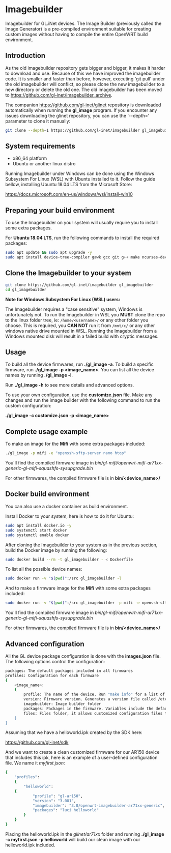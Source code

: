 # Imagebuilder #

Imagebuilder for GL.iNet devices. The Image Builder (previously called the Image Generator) is a pre-compiled environment suitable for creating custom images without having to compile the entire OpenWRT build environment.

## Introduction

As the old imagebuilder repository gets bigger and bigger, it makes it harder to download and use. Because of this we have improved the imagebuilder code. It is smaller and faster than before, however, executing 'git pull' under the old imagebuilder will conflict, so please clone the new imagebuilder to a new directory or delete the old one. The old imagebuilder has been moved to https://github.com/gl-inet/imagebuilder_archive.

The companion https://github.com/gl-inet/glinet repository is downloaded automatically when running the **gl_image** program. If you encounter any issues downloading the glinet repository, you can use the '--depth=' parameter to clone it manually:

```bash
git clone --depth=1 https://github.com/gl-inet/imagebuilder gl_imagebuilder
```

## System requirements ##

- x86_64 platform
- Ubuntu or another linux distro

Running Imagebuilder under Windows can be done using the Windows Subsystem For Linux (WSL) with Ubuntu installed to it. Follow the guide bellow, installing Ubuntu 18.04 LTS from the Microsoft Store:

https://docs.microsoft.com/en-us/windows/wsl/install-win10

## Preparing your build environment ##

To use the Imagebuilder on your system will usually require you to install some extra packages.

For **Ubuntu 18.04 LTS**, run the following commands to install the required packages:

```bash
sudo apt update && sudo apt upgrade -y
sudo apt install device-tree-compiler gawk gcc git g++ make ncurses-dev python unzip -y
```

## Clone the Imagebuilder to your system ##

```bash
git clone https://github.com/gl-inet/imagebuilder gl_imagebuilder
cd gl_imagebuilder
```

**Note for Windows Subsystem For Linux (WSL) users:**

The Imagebuilder requires a "case sensitive" system, Windows is unfortunately not. To run the Imagebuilder in WSL you **MUST** clone the repo to the linux folder tree, ie: ```/home/<username>/``` or any other folder you choose. This is required, you **CAN NOT** run it from ```/mnt/c/``` or any other windows native drive mounted in WSL. Running the Imagebuilder from a Windows mounted disk will result in a failed build with cryptic messages.

## Usage ##

To build all the device firmwares, run **./gl_image -a**. To build a specific firmware, run **./gl_image -p <image_name>**. You can list all the device names by running **./gl_image -l**.

Run **./gl_image -h** to see more details and advanced options.

To use your own configuration, use the **customize.json** file. Make any changes and run the image builder with the following command to run the custom configuration:

**./gl_image -c customize.json -p <image_name>**

## Complete usage example ##

To make an image for the **Mifi** with some extra packages included:

```bash
./gl_image -p mifi -e "openssh-sftp-server nano htop"
```

You'll find the compiled firmware image in *bin/gl-mifi/openwrt-mifi-ar71xx-generic-gl-mifi-squashfs-sysupgrade.bin*

For other firmwares, the compiled firmware file is in **bin/<device_name>/**

## Docker build environment ##

You can also use a docker container as build environment.

Install Docker to your system, here is how to do it for Ubuntu:

```bash
sudo apt install docker.io -y
sudo systemctl start docker
sudo systemctl enable docker
```

After cloning the Imagebuilder to your system as in the previous section, build the Docker image by running the following:

```bash
sudo docker build --rm -t gl_imagebuilder - < Dockerfile
```

To list all the possible device names:

```bash
sudo docker run -v "$(pwd)":/src gl_imagebuilder -l
```

And to make a firmware image for the **Mifi** with some extra packages included:

```bash
sudo docker run -v "$(pwd)":/src gl_imagebuilder -p mifi -e openssh-sftp-server nano htop
```

You'll find the compiled firmware image in *bin/gl-mifi/openwrt-mifi-ar71xx-generic-gl-mifi-squashfs-sysupgrade.bin*

For other firmwares, the compiled firmware file is in **bin/<device_name>/**

## Advanced configuration ##

All the GL device package configuration is done with the **images.json** file. The following options control the configuration:

```bash
packages: The default packages included in all firmwares
profiles: Configuration for each firmware
{
    <image_name>:
    {
        profile: The name of the device. Run "make info" for a list of available devices.
        version: Firmware version. Generates a version file called /etc/glversion and overrides /etc/opk/distfeeds.conf with the version number
        imagebuilder: Image builder folder
        packages: Packages in the firmware. Variables include the default packages. Add the package name to include. "-" appended to the package name excludes the package, eg: "-mwan3"
        files: Files folder, it allows customized configuration files to be included in images built with Image Generator, all files from the folder will be copied into device's rootfs("/").
    }
}
```

Assuming that we have a helloworld.ipk created by the SDK here:

https://github.com/gl-inet/sdk

And we want to create a clean customized firmware for our AR150 device that includes this ipk, here is an example of a user-defined configuration file. We name it *myfirst.json*:

```bash
{
    "profiles":
    {
        "helloworld":
	{
            "profile": "gl-ar150",
            "version": "3.001",
            "imagebuilder": "3.0/openwrt-imagebuilder-ar71xx-generic",
            "packages": "luci helloworld"
        }
    }
}
```

Placing the helloworld.ipk in the *glinet/ar71xx* folder and running **./gl_image -c myfirst.json -p helloworld** will build our clean image with our helloworld.ipk included.
